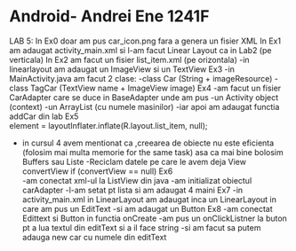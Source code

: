 # Android- Andrei Ene 1241F

LAB 5:
In Ex0 doar am pus car_icon.png fara a genera un fisier XML
In Ex1 am adaugat activity_main.xml si l-am facut Linear Layout ca in Lab2 (pe verticala)
In Ex2 am facut un fisier list_item.xml (pe orizontala)
 -in linearlayout am adaugat un ImageView si un TextView
 Ex3
  -in MainActivity.java am facut 2 clase:
    -class Car (String + imageResource)
    -class TagCar (TextView name + ImageView image)
 Ex4
  -am facut un fisier CarAdapter care se duce in BaseAdapter unde am pus
       -un Activity object (context)
       -un ArrayList (cu numele masinilor)
       -iar apoi am adaugat functia addCar din lab
Ex5       
 element = layoutInflater.inflate(R.layout.list_item, null);
 - in cursul 4 avem mentionat ca ,creearea de obiecte nu este eficienta (folosim mai multa memorie for the same task)
 asa ca mai bine bolosim Buffers sau Liste 
 -Reciclam datele pe care le avem deja
  View convertView
  if (convertView == null)
Ex6  
 -am conectat xml-ul la ListView din java
 -am initializat obiectul carAdapter
 -l-am setat pt lista si am adaugat 4 maini
 Ex7
 -in activity_main.xml in LinearLayout am adaugat inca un LinearLayout in care am pus un EditText
 -si am adaugat un Button
 Ex8
 -am conectat Edittext si Button in functia onCreate
 -am pus un onClickListner la buton pt a lua textul din editText si a il face string
 -si am facut sa putem adauga new car cu numele din editText
